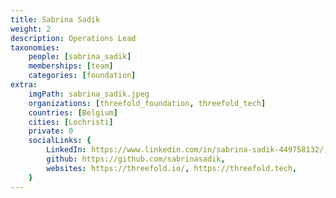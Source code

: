 ```yaml
---
title: Sabrina Sadik
weight: 2
description: Operations Lead
taxonomies:
    people: [sabrina_sadik]
    memberships: [team]
    categories: [foundation]
extra:
    imgPath: sabrina_sadik.jpeg
    organizations: [threefold_foundation, threefold_tech]
    countries: [Belgium]
    cities: [Lochristi]
    private: 0
    socialLinks: {
        LinkedIn: https://www.linkedin.com/in/sabrina-sadik-449758132/,
        github: https://github.com/sabrinasadik,
        websites: https://threefold.io/, https://threefold.tech,
    }
---
```


<!--

Sabrina is the go-to person at ThreeFold for making sure everything runs like clockwork. As the Internal and Grid Operations Lead, she's all about keeping things smooth behind the scenes. With a passion for equality, Sabrina plays a key role in bringing ThreeFold's vision of an accessible internet and reduced digital footprint to life.

--!>